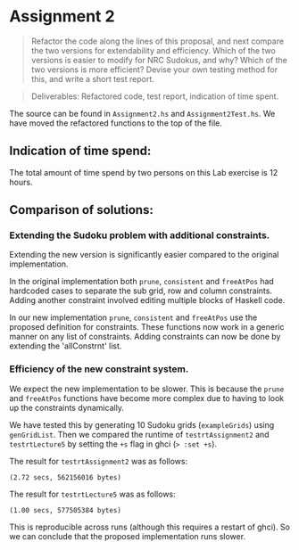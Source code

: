 # Assignment 2

> Refactor the code along the lines of this proposal, and next compare the two versions for extendability and efficiency. Which of the two versions is easier to modify for NRC Sudokus, and why? Which of the two versions is more efficient? Devise your own testing method for this, and write a short test report.

> Deliverables: Refactored code, test report, indication of time spent.

The source can be found in `Assignment2.hs` and `Assignment2Test.hs`. We have moved the refactored functions to the top of the file.

## Indication of time spend:
The total amount of time spend by two persons on this Lab exercise is 12 hours.

## Comparison of solutions:

### Extending the Sudoku problem with additional constraints.
Extending the new version is significantly easier compared to the original implementation.

In the original implementation both `prune`, `consistent` and `freeAtPos` had hardcoded cases to separate the sub grid, row and column constraints. Adding another constraint involved editing multiple blocks of Haskell code.

In our new implementation `prune`, `consistent`  and `freeAtPos` use the proposed definition for constraints. These functions now work in a generic manner on any list of constraints.
Adding constraints can now be done by extending the 'allConstrnt' list.

### Efficiency of the new constraint system.
We expect the new implementation to be slower. This is because the `prune` and `freeAtPos` functions have become more complex due to having to look up the constraints dynamically.

We have tested this by generating 10 Sudoku grids (`exampleGrids`) using `genGridList`.
Then we compared the runtime of `testrtAssignment2` and `testrtLecture5` by setting the `+s` flag in ghci (`> :set +s`).

The result for `testrtAssignment2` was as follows:
```
(2.72 secs, 562156016 bytes)
```

The result for `testrtLecture5` was as follows:
```
(1.00 secs, 577505384 bytes)
```
This is reproducible across runs (although this requires a restart of ghci). So we can conclude that the proposed implementation runs slower.
